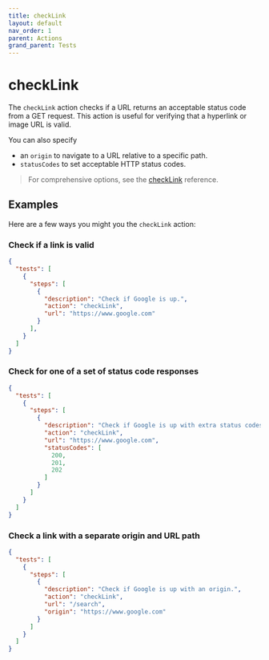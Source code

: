 ```yaml
---
title: checkLink
layout: default
nav_order: 1
parent: Actions
grand_parent: Tests
---
```


# checkLink

The `checkLink` action checks if a URL returns an acceptable status code from a GET request. This action is useful for verifying that a hyperlink or image URL is valid.

You can also specify

- an `origin` to navigate to a URL relative to a specific path.
- `statusCodes` to set acceptable HTTP status codes.

> For comprehensive options, see the [checkLink](/reference/schemas/checkLink) reference.

## Examples

Here are a few ways you might you the `checkLink` action:

### Check if a link is valid

```json
{
  "tests": [
    {
      "steps": [
        {
          "description": "Check if Google is up.",   
          "action": "checkLink",
          "url": "https://www.google.com"
        }
      ],
    }
  ]
}
```

### Check for one of a set of status code responses

```json
{
  "tests": [
    {
      "steps": [
        {
          "description": "Check if Google is up with extra status codes.",
          "action": "checkLink",
          "url": "https://www.google.com",
          "statusCodes": [
            200,
            201,
            202
          ]
        }
      ]
    }
  ]
}
```

### Check a link with a separate origin and URL path

```json
{
  "tests": [
    {
      "steps": [
        {
          "description": "Check if Google is up with an origin.",
          "action": "checkLink",
          "url": "/search",
          "origin": "https://www.google.com"
        }
      ]
    }
  ]
}
```